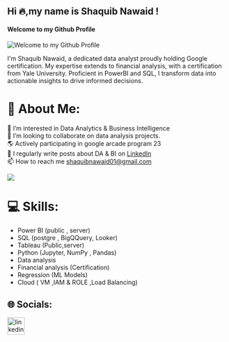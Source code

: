 ## Hi 🔥,my name is Shaquib Nawaid !
#### Welcome to my Github Profile
![Welcome to my Github Profile](https://media.licdn.com/dms/image/D5616AQE5VUYgfuqofw/profile-displaybackgroundimage-shrink_350_1400/0/1693769595203?e=1700092800&v=beta&t=760X88N9axxf-ncK9LvMDXoop2sWTPCr0ioZoJbqQnk)

I'm Shaquib Nawaid, a dedicated data analyst proudly holding Google certification. My expertise extends to financial analysis, with a certification from Yale University. Proficient in PowerBI and SQL, I transform data into actionable insights to drive informed decisions.
# 💫 About Me:
👀 I’m interested in Data Analytics & Business Intelligence<br>💞️ I’m looking to collaborate on data analysis projects.<br> 🌎 Actively participating in google arcade program 23<br>📝 I regularly write posts about DA & BI on [LinkedIn](https://www.linkedin.com/in/shaquibnawaid/)<br>📫 How to reach me shaquibnawaid01@gmail.com

[![](https://visitcount.itsvg.in/api?id=vinitsangoi&icon=0&color=0)](https://visitcount.itsvg.in)


# 💻 Skills: 
* Power BI (public , server)
* SQL (postgre , BigQQuery, Looker)
* Tableau (Public,server)
* Python (Jupyter, NumPy , Pandas)
* Data analysis 
* Financial analysis (Certification)
* Regression (ML Models)
* Cloud ( VM ,IAM & ROLE ,Load Balancing)

## 🌐 Socials:
[<img src='https://upload.wikimedia.org/wikipedia/commons/c/ca/LinkedIn_logo_initials.png' alt='linkedin' height='40'>](https://www.linkedin.com/in/shaquibnawaid//)   




<!-- repository is created with the help of vinitsangoi/readme.md -->
<!-- Proudly created with GPRM ( https://gprm.itsvg.in ) -->
